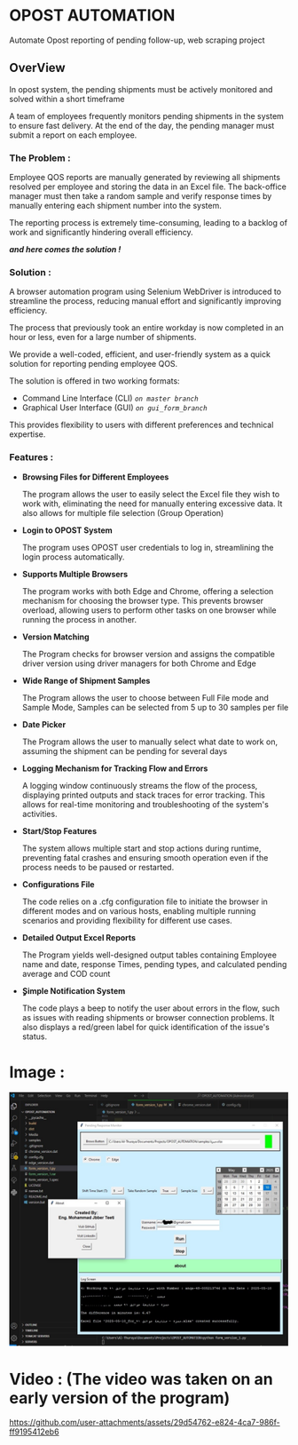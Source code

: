 # OPOST AUTOMATION

Automate Opost reporting of pending follow-up, web scraping project 

## OverView

In opost system, the pending shipments must be actively monitored and solved within a short timeframe 

A team of employees frequently monitors pending shipments in the system to ensure fast delivery.
At the end of the day, the pending manager must submit a report on each employee.

### The Problem :

Employee QOS reports are manually generated by reviewing all shipments resolved per employee and storing the data in an Excel file. The back-office manager must then take a random sample and verify response times by manually entering each shipment number into the system.


The reporting process is extremely time-consuming, leading to a backlog of work and significantly hindering overall efficiency.

*__and here comes the solution !__*

### Solution :

A browser automation program using Selenium WebDriver is introduced to streamline the process, reducing manual effort and significantly improving efficiency.

The process that previously took an entire workday is now completed in an hour or less, even for a large number of shipments.

We provide a well-coded, efficient, and user-friendly system as a quick solution for reporting pending employee QOS.


The solution is offered in two working formats:

- Command Line Interface (CLI)  *``on master branch ``*
- Graphical User Interface (GUI) *`` on gui_form_branch ``*
  
This provides flexibility to users with different preferences and technical expertise.



### Features :

- **Browsing Files for Different Employees**

  The program allows the user to easily select the Excel file they wish to work with, eliminating the need for manually entering excessive data.
  It also allows for multiple file selection (Group Operation)
- **Login to OPOST System**

  The program uses OPOST user credentials to log in, streamlining the login process automatically.

- **Supports Multiple Browsers**

  The program works with both Edge and Chrome, offering a selection mechanism for choosing the browser type. This prevents browser overload, allowing users to perform other tasks on one browser while running the process in another.

- **Version Matching**
  
    The Program checks for browser version and assigns the compatible driver version using driver managers for both Chrome and Edge

- **Wide Range of Shipment Samples**

  The Program allows the user to choose between Full File mode and Sample Mode, Samples can be selected from 5 up to 30 samples per file

- **Date Picker**

  The Program allows the user to manually select what date to work on, assuming the shipment can be pending for several days
  
- **Logging Mechanism for Tracking Flow and Errors**
  
    A logging window continuously streams the flow of the process, displaying printed outputs and stack traces for error tracking. This allows for real-time monitoring and troubleshooting of the system's activities. 
- **Start/Stop Features**

    The system allows multiple start and stop actions during runtime, preventing fatal crashes and ensuring smooth operation even if the process needs to be paused or restarted.
  
- **Configurations File**

    The code relies on a .cfg configuration file to initiate the browser in different modes and on various hosts, enabling multiple running scenarios and providing flexibility for different use cases.

- **Detailed Output Excel Reports**

    The Program yields well-designed output tables containing Employee name and date, response Times, pending types, and calculated pending average and COD count
  
- **ٍSimple Notification System**

    The code plays a beep to notify the user about errors in the flow, such as issues with reading shipments or browser connection problems. It also displays a red/green label for quick identification of the issue's status. 




# Image :

![GUI FORM](https://github.com/mohammadteeti/OPOST_AUTOMATION/blob/gui_branch_multiselect/Media/Screen%20Shot.JPG)


# Video : (The video was taken on an early version of the program)

https://github.com/user-attachments/assets/29d54762-e824-4ca7-986f-ff9195412eb6









